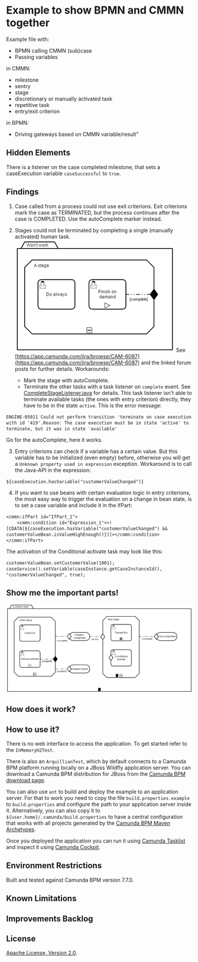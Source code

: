 # Example to show BPMN and CMMN together

Example file with:

- BPMN calling CMMN (sub)case
- Passing variables

in CMMN:
- milestone
- sentry
- stage
- discretionary or manually activated task
- repetitive task
- entry/exit criterion

in BPMN:
- Driving gateways based on CMMN variable/result"

## Hidden Elements

There is a listener on the case completed milestone, that sets a caseExecution variable `caseSuccessful` to `true`.

## Findings

1. Case called from a process could not use exit criterions.
Exit criterions mark the case as TERMINATED, but the process continues after the case is COMPLETED. Use the autoComplete marker instead.

2. Stages could not be terminated by completing a single (manually activated) human task.
![case diagram](documentation/exit-stage-on-task-completion.png)
See [https://app.camunda.com/jira/browse/CAM-6087](https://app.camunda.com/jira/browse/CAM-6087) and the linked forum posts for further details.
Workarounds: 
	- Mark the stage with autoComplete.
	- Terminate the other tasks with a task listener on `complete` event. See [CompleteStageListener.java](src/main/java/com/camunda/consulting/bpmn_cmmn_example/CompleteStageListener.java) for details. 
This task listener isn't able to terminate available tasks (the ones with entry criterion) directly, they have to be in the state `active`. This is the error message:
```
ENGINE-05011 Could not perform transition 'terminate on case execution with id '419'.Reason: The case execution must be in state 'active' to terminate, but it was in state 'available'
```
Go for the autoComplete, here it works.

3. Entry criterions can check if a variable has a certain value. But this variable has to be initialized (even empty) before, otherwise you will get a `Unknown property used in expression` exception. Workaround is to call the Java-API in the expression:
```
${caseExecution.hasVariable("customerValueChanged")}
```

4. If you want to use beans with certain evaluation logic in entry criterions, the most easy way to trigger the evaluation on a change in bean state, is to set a case variable and include it in the ifPart:
```
<cmmn:ifPart id="IfPart_1">
    <cmmn:condition id="Expression_1"><![CDATA[${caseExecution.hasVariable("customerValueChanged") && customerValueBean.isValueHighEnough()}]]></cmmn:condition>
</cmmn:ifPart>
```
The activation of the Conditional activate task may look like this:
```
customerValueBean.setCustomerValue(1001);
caseService().setVariable(caseInstance.getCaseInstanceId(), "customerValueChanged", true);
```

## Show me the important parts!
![BPMN Process](src/main/resources/exampleCase.png)

## How does it work?

## How to use it?
There is no web interface to access the application.
To get started refer to the `InMemoryH2Test`.

There is also an `ArquillianTest`, which by default connects to a
Camunda BPM platform running locally on a JBoss Wildfly application server.
You can download a Camunda BPM distribution for JBoss from the
[Camunda BPM download page](http://camunda.org/download/).

You can also use `ant` to build and deploy the example to an application server.
For that to work you need to copy the file `build.properties.example` to `build.properties`
and configure the path to your application server inside it.
Alternatively, you can also copy it to `${user.home}/.camunda/build.properties`
to have a central configuration that works with all projects generated by the
[Camunda BPM Maven Archetypes](http://docs.camunda.org/latest/guides/user-guide/#process-applications-maven-project-templates-archetypes).

Once you deployed the application you can run it using
[Camunda Tasklist](http://docs.camunda.org/latest/guides/user-guide/#tasklist)
and inspect it using
[Camunda Cockpit](http://docs.camunda.org/latest/guides/user-guide/#cockpit).

## Environment Restrictions
Built and tested against Camunda BPM version 7.7.0.

## Known Limitations

## Improvements Backlog

## License
[Apache License, Version 2.0](http://www.apache.org/licenses/LICENSE-2.0).

<!-- HTML snippet for index page
  <tr>
    <td><img src="snippets/bpmn-cmmn-example/src/main/resources/process.png" width="100"></td>
    <td><a href="snippets/bpmn-cmmn-example">Camunda BPM Process Application</a></td>
    <td>A Process Application for [Camunda BPM](http://docs.camunda.org).</td>
  </tr>
-->
<!-- Tweet
New @CamundaBPM example: Camunda BPM Process Application - A Process Application for [Camunda BPM](http://docs.camunda.org). https://github.com/camunda/camunda-consulting/tree/master/snippets/bpmn-cmmn-example
-->